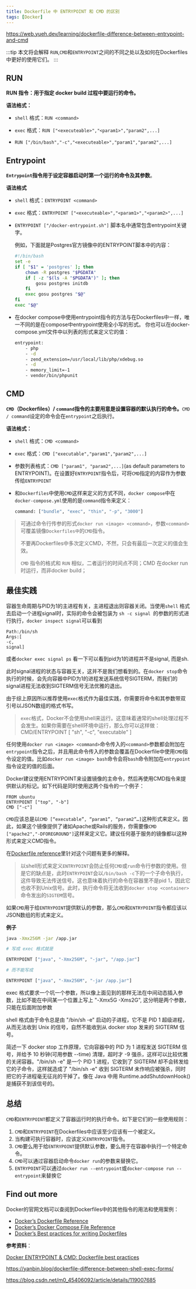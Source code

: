 ```yaml
---
title: Dockerfile 中 ENTRYPOINT 和 CMD 的区别
tags: [Docker]
---
```

https://web.yueh.dev/learning/dockerfile-difference-between-entrypoint-and-cmd

:::tip
本文将会解释 `RUN`,`CMD`和`ENTRYPOINT`之间的不同之处以及如何在Dockerfiles中更好的使用它们。
:::
## RUN

**RUN 指令：用于指定 docker build 过程中要运行的命令。**

**语法格式：**

  + `shell` 格式：`RUN <command> `

  + `exec` 格式：`RUN ["<executeable>","<param1>","param2",...]`

  + `RUN ["/bin/bash","-c","<executeable>","param1","param2",...]`

## Entrypoint

**`Entrypoint`指令用于设定容器启动时第一个运行的命令及其参数**。

**语法格式**

+ `shell` 格式：`ENTRYPOINT <command> `

+ `exec` 格式：`ENTRYPOINT ["<executeable>","<param1>","<param2>",...]`

+ `ENTRYPOINT ["/docker-entrypoint.sh"]` 脚本名中通常包含entrypoint关键字。

  例如，下面就是Postgres官方镜像中的ENTRYPOINT脚本中的内容：

  ```bash
  #!/bin/bash
  set -e
  if [ "$1" = 'postgres' ]; then
      chown -R postgres "$PGDATA"
      if [ -z "$(ls -A "$PGDATA")" ]; then
          gosu postgres initdb
      fi
      exec gosu postgres "$@"
  fi
  exec "$@"
  ```

+ 在docker compose中使用entrypoint指令的方法与在Dockerfiles中一样，唯一不同的是在compose中entrypoint使用全小写的形式。
  你也可以在docker-compose.yml文件中以列表的形式来定义它的值：
  
  ```bash
  entrypoint:
      - php
      - -d
      - zend_extension=/usr/local/lib/php/xdebug.so
      - -d
      - memory_limit=-1
      - vendor/bin/phpunit
  ```
  
## CMD

**`CMD`（Dockerfiles）/ `command`指令的主要用意是设置容器的默认执行的命令。**`CMD / command`设定的命令会在`entrypoint`之后执行。

**语法格式：**

- `shell` 格式：`CMD <command>`

- `exec` 格式：`CMD ["executable","param1","param2",...]`

- 参数列表格式：`CMD ["param1", "param2",...]`(as default parameters to ENTRYPOINT)。在设置好`ENTRYPOINT`指令后，可将`CMD`指定的内容作为参数传给`ENTRYPOINT`

- 和`Dockerfiles`中使用`CMD`这样来定义的方式不同，`docker compose`中在`docker-compose.yml`使用的是`command`指令来定义：
  
  ```bash
  command: ["bundle", "exec", "thin", "-p", "3000"]
  ```

>可通过命令行传参的形式`docker run <image> <command>`，参数`<command>`可覆盖镜像`Dockerfiles中`的`CMD`指令。
>
>不要再Dockerfiles中多次定义CMD，不然，只会有最后一次定义的值会生效。
>
>`CMD` 指令的格式和 `RUN` 相似，二者运行的时间点不同；CMD 在docker run 时运行，而非docker build；

 ## 最佳实践

容器生命周期与PID为1的主进程有关，主进程退出则容器关闭。当使用`shell` 格式去启动一个进程signal时，实际的命令会被包装为  `sh -c signal `的参数的形式进行执行，`docker inspect signal`可以看到

```
Path:/bin/sh
Args:[
-c,
signal]
```

或者`docker exec signal ps` 看一下可以看到pid为1的进程并不是signal, 而是sh.

此时signal进程的状态与容器无关，这并不是我们想看到的。在`docker stop`命令执行的时候，会先向容器中PID为1的进程发送系统信号SIGTERM，而我们的signal进程无法收到SIGTERM信号无法优雅的退出。

由于综上原因所以推荐使用`exec`格式作为最佳实践，你需要将命令和其参数带双引号以JSON数组的格式书写。

> `exec`格式，Docker不会使用shell来运行。这意味着通常的shell处理过程不会发生。如果你需要在shell环境中运行，那么你可以这样做：
> CMD/ENTRYPOINT [ "sh", "-c", "executable" ]

任何使用`docker run <image> <command>`命令传入的`<command>`参数都会附加在`entrypoint`指令之后，并且用此命令传入的参数会覆盖在Dockerfile中使用`CMD`指令设定的值。比如`docker run <image> bash`命令会将`bash`命令附加在`entrypoint`指令设定的值的后面。

Docker建议使用ENTRYPOINT来设置镜像的主命令，然后再使用CMD指令来提供默认的标记。如下代码是同时使用这两个指令的一个例子：

```
FROM ubuntu
ENTRYPOINT ["top", "-b"]
CMD ["-c"]
```

`CMD`应该总是以`CMD [“executable”, “param1”, “param2”…]`这种形式来定义。因此，如果这个镜像提供了诸如Apache或Rails的服务，你需要像`CMD ["apache2","-DFOREGROUND"]`这样来定义它。建议任何基于服务的镜像都以这种形式来定义CMD指令。

在[Dockerfile reference](https://links.jianshu.com/go?to=https%3A%2F%2Fdocs.docker.com%2Fengine%2Freference%2Fbuilder%2F%23usage)里针对这个问题有更多的解释。

> 以shell形式来定义`ENTRYPOINT`会防止任何`CMD`或`run`命令行参数的使用。但是它的缺点是，此时`ENTRYPOINT`会以`/bin/bash -c`下的一个子命令执行，这件导致无法传送信号。这也意味着执行的命令在容器里不是pid 1，因此它也收不到Unix信号。此时，执行命令将无法收到`docker stop <container>`命令发出的`SIGTEM`信号。

 如果`CMD`用于给`ENTRYPOINT`提供默认的参数，那么`CMD`和`ENTRYPOINT`指令都应该以JSON数组的形式来定义。

**例子**

```bash
java -Xmx256M -jar /app.jar

# 写成 exec 格式就是

ENTRYPOINT ["java", "-Xmx256M", "-jar", "/app.jar"]

# 而不能写成

ENTRYPOINT ["java", "-Xmx256M", "-jar /app.jar"]

```
exec 格式要求一个坑一个参数，所以像上面见到的那样无法在中间动态插入参数，比如不能在中间某一个位置上写上 "-Xmx5G -Xms2G", 这分明是两个参数，只能在后面附加参数

shell 格式由于命令总是由 "/bin/sh -e" 启动的子进程，它不是 PID 1 超级进程，从而无法收到 Unix 的信号，自然不能收到从 docker stop  发来的  SIGTERM 信号。

简述一下 docker stop  工作原理，它向容器中的 PID 为 1 进程发送 SIGTERM 信号，并给予 10 秒钟(可用参数 --time) 清理，超时才 -9 强杀，这样可以比较优雅的关闭容器。"/bin/sh -e" 是一个 PID 1 进程，它收到了 SIGTERM 却不会转发给它的子命令，这样就造成了 "/bin/sh -e" 收到 SIGTERM 未作响应被强杀，同时把它的子进程毫无征兆的干掉了。像在  Java 中用 Runtime.addShutdownHook() 是捕获不到该信号的。

## 总结

`CMD`和`ENTRYPOINT`都定义了容器运行时的执行命令。如下是它们的一些使用规则：

1. `CMD`和`ENTRYPOINT`在Dockerfiles中应该至少应该有一个被定义。
2. 当构建可执行容器时，应该定义`ENTRYPOINT`指令。
3. `CMD`要么用于给`ENTRYPOINT`提供默认参数，要么用于在容器中执行一个特定命令。
4. `CMD`可以通过容器启动命令`docker run`的参数来替换它。
5. `ENTRYPOINT`可以通过`docker run --entrypoint`或`docker-compose run --entrypoint`来替换它

## Find out more

Docker的官网文档可以查阅到Dockerfiles中的其他指令的用法和使用案例：

- [Docker’s Dockerfile Reference](https://links.jianshu.com/go?to=https%3A%2F%2Fdocs.docker.com%2Fengine%2Freference%2Fbuilder%2F%23usage)
- [Docker’s Docker Compose File Reference](https://links.jianshu.com/go?to=https%3A%2F%2Fdocs.docker.com%2Fcompose%2Fcompose-file%2F)
- [Docker’s Best practices for writing Dockerfiles](https://links.jianshu.com/go?to=https%3A%2F%2Fdocs.docker.com%2Fdevelop%2Fdevelop-images%2Fdockerfile_best-practices%2F)

**参考资料**：

[Docker ENTRYPOINT & CMD: Dockerfile best practices](https://links.jianshu.com/go?to=https%3A%2F%2Fmedium.freecodecamp.org%2Fdocker-entrypoint-cmd-dockerfile-best-practices-abc591c30e21)

https://yanbin.blog/dockerfile-difference-between-shell-exec-forms/

https://blog.csdn.net/m0_45406092/article/details/119007685
